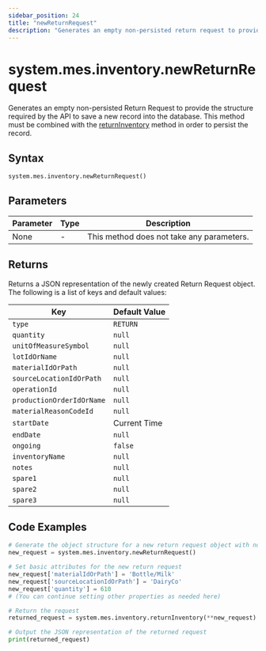 ```yaml
---
sidebar_position: 24
title: "newReturnRequest"
description: "Generates an empty non-persisted return request to provide the structure to save a new record into the database."
---
```


# system.mes.inventory.newReturnRequest

Generates an empty non-persisted Return Request to provide the structure required by the API to save a new record into the database. 
This method must be combined with the [returnInventory](./return-inventory) method in order to persist the record.

## Syntax
```python
system.mes.inventory.newReturnRequest()
```

## Parameters

| Parameter | Type | Description                               |
|-----------|------|-------------------------------------------|
| None      | -    | This method does not take any parameters. |

## Returns

Returns a JSON representation of the newly created Return Request object. The following is a list of keys and default values:

| Key                            | Default Value    |
|--------------------------------|------------------|
| `type`                         | `RETURN`         |
| `quantity`                     | `null`           |
| `unitOfMeasureSymbol`          | `null`           |
| `lotIdOrName`                  | `null`           |
| `materialIdOrPath`             | `null`           |
| `sourceLocationIdOrPath`       | `null`           |
| `operationId`                  | `null`           |
| `productionOrderIdOrName`      | `null`           |
| `materialReasonCodeId`         | `null`           |
| `startDate`                    | Current Time     |
| `endDate`                      | `null`           |
| `ongoing`                      | `false`          |
| `inventoryName`                | `null`           |
| `notes`                        | `null`           |
| `spare1`                       | `null`           |
| `spare2`                       | `null`           |
| `spare3`                       | `null`           |

## Code Examples

```python
# Generate the object structure for a new return request object with no initial arguments
new_request = system.mes.inventory.newReturnRequest()

# Set basic attributes for the new return request
new_request['materialIdOrPath'] = 'Bottle/Milk'
new_request['sourceLocationIdOrPath'] = 'DairyCo'
new_request['quantity'] = 610
# (You can continue setting other properties as needed here)

# Return the request
returned_request = system.mes.inventory.returnInventory(**new_request)

# Output the JSON representation of the returned request
print(returned_request)
```
